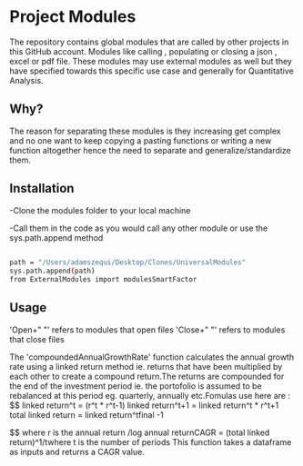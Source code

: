 # Project Modules

The repository contains global modules that are called by other projects in this GitHub account.
Modules like calling , populating or closing a json , excel or pdf file.
These modules may use external modules as well but they have specified towards
this specific use case and generally for Quantitative Analysis.

## Why?

The reason for separating these modules is they increasing get complex and 
no one want to keep copying a pasting functions or writing a new function 
altogether hence the need to separate and generalize/standardize them.

## Installation

-Clone the modules folder to your local machine 

-Call them in the code as you would call any other module or use
the sys.path.append method

```bash
  
path = "/Users/adamszequi/Desktop/Clones/UniversalModules"
sys.path.append(path)
from ExternalModules import modulesSmartFactor

```
## Usage

'Open+" "' refers to modules that open files 
'Close+" "' refers to modules that close files 

The 'compoundedAnnualGrowthRate' function calculates the annual growth rate using a linked return method ie. returns that have been multiplied by each other to create a compound return.The returns are compounded for the end of the investment period ie. the  portofolio is assumed to be rebalanced at this period eg. quarterly, annually etc.Fomulas use here  are : 
$$
linked return^t = (r^t * r^t-1)
linked return^t+1 = linked return^t * r^t+1
total linked return = linked return^tfinal -1

$$
where r  is the annual return /log annual returnCAGR = (total linked return)^1/twhere t is the number of periods
This function takes a dataframe as inputs and returns a CAGR value.
